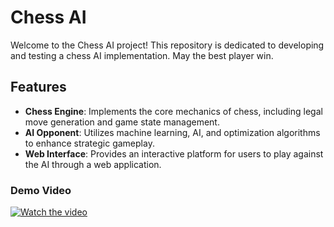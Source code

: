 # Chess AI

Welcome to the Chess AI project! This repository is dedicated to developing and testing a chess AI implementation. May the best player win.

## Features

- **Chess Engine**: Implements the core mechanics of chess, including legal move generation and game state management.
- **AI Opponent**: Utilizes machine learning, AI, and optimization algorithms to enhance strategic gameplay.
- **Web Interface**: Provides an interactive platform for users to play against the AI through a web application.

### Demo Video

[![Watch the video](https://img.youtube.com/vi/NpswOOqAVj8/0.jpg)](https://www.youtube.com/watch?v=NpswOOqAVj8)
